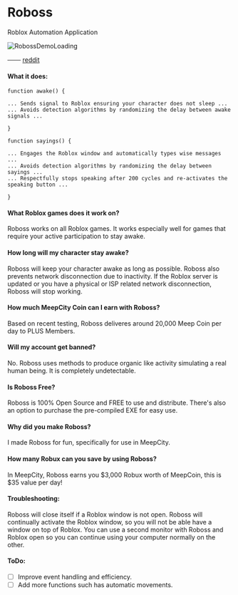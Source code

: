 # Roboss
Roblox Automation Application

![RobossDemoLoading](RobossDemo.gif)

─── [reddit](https://coming-soon)

#### What it does:

    function awake() {
    
    ... Sends signal to Roblox ensuring your character does not sleep ... 
    ... Avoids detection algorithms by randomizing the delay between awake signals ...
    
    } 

    function sayings() {
    
    ... Engages the Roblox window and automatically types wise messages ...
    ... Avoids detection algorithms by randomizing the delay between sayings ... 
    ... Respectfully stops speaking after 200 cycles and re-activates the speaking button ... 
    
    }

#### What Roblox games does it work on?
Roboss works on all Roblox games. It works especially well for games that require your active participation to stay awake.  

#### How long will my character stay awake?
Roboss will keep your character awake as long as possible. Roboss also prevents network disconnection due to inactivity. If the Roblox server is updated or you have a physical or ISP related network disconnection, Roboss will stop working.  

#### How much MeepCity Coin can I earn with Roboss?
Based on recent testing, Roboss deliveres around 20,000 Meep Coin per day to PLUS Members.  

#### Will my account get banned?
No. Roboss uses methods to produce organic like activity simulating a real human being. It is completely undetectable.

#### Is Roboss Free?
Roboss is 100% Open Source and FREE to use and distribute. There's also an option to purchase the pre-compiled EXE for easy use.   

#### Why did you make Roboss?
I made Roboss for fun, specifically for use in MeepCity.  

#### How many Robux can you save by using Roboss?
In MeepCity, Roboss earns you $3,000 Robux worth of MeepCoin, this is $35 value per day!  

#### Troubleshooting:
Roboss will close itself if a Roblox window is not open.
Roboss will continually activate the Roblox window, so you will not be able have a window on top of Roblox.
You can use a second monitor with Roboss and Roblox open so you can continue using your computer normally on the other. 

#### ToDo:
- [ ] Improve event handling and efficiency. 
- [ ] Add more functions such has automatic movements.  

